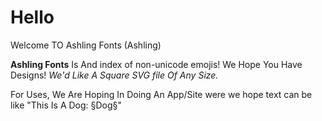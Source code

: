 # Hello

Welcome TO Ashling Fonts (Ashling)

__Ashling Fonts__ Is And index of non-unicode emojis! We Hope You Have Designs! 
_We'd Like A Square SVG file Of Any Size._

For Uses, We Are Hoping In Doing An App/Site were we hope text can be like "This Is A Dog: §Dog§"
